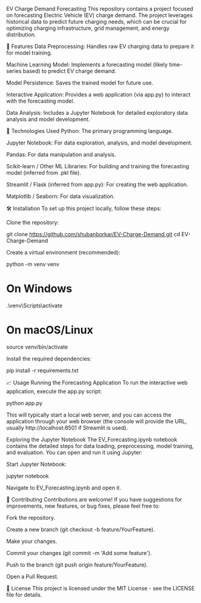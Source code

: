EV Charge Demand Forecasting
This repository contains a project focused on forecasting Electric Vehicle (EV) charge demand. The project leverages historical data to predict future charging needs, which can be crucial for optimizing charging infrastructure, grid management, and energy distribution.

🌟 Features
Data Preprocessing: Handles raw EV charging data to prepare it for model training.

Machine Learning Model: Implements a forecasting model (likely time-series based) to predict EV charge demand.

Model Persistence: Saves the trained model for future use.

Interactive Application: Provides a web application (via app.py) to interact with the forecasting model.

Data Analysis: Includes a Jupyter Notebook for detailed exploratory data analysis and model development.

🚀 Technologies Used
Python: The primary programming language.

Jupyter Notebook: For data exploration, analysis, and model development.

Pandas: For data manipulation and analysis.

Scikit-learn / Other ML Libraries: For building and training the forecasting model (inferred from .pkl file).

Streamlit / Flask (inferred from app.py): For creating the web application.

Matplotlib / Seaborn: For data visualization.

🛠️ Installation
To set up this project locally, follow these steps:

Clone the repository:

git clone https://github.com/shubanborkar/EV-Charge-Demand.git
cd EV-Charge-Demand

Create a virtual environment (recommended):

python -m venv venv
# On Windows
.\venv\Scripts\activate
# On macOS/Linux
source venv/bin/activate

Install the required dependencies:

pip install -r requirements.txt

📈 Usage
Running the Forecasting Application
To run the interactive web application, execute the app.py script:

python app.py

This will typically start a local web server, and you can access the application through your web browser (the console will provide the URL, usually http://localhost:8501 if Streamlit is used).

Exploring the Jupyter Notebook
The EV_Forecasting.ipynb notebook contains the detailed steps for data loading, preprocessing, model training, and evaluation. You can open and run it using Jupyter:

Start Jupyter Notebook:

jupyter notebook

Navigate to EV_Forecasting.ipynb and open it.

🤝 Contributing
Contributions are welcome! If you have suggestions for improvements, new features, or bug fixes, please feel free to:

Fork the repository.

Create a new branch (git checkout -b feature/YourFeature).

Make your changes.

Commit your changes (git commit -m 'Add some feature').

Push to the branch (git push origin feature/YourFeature).

Open a Pull Request.

📄 License
This project is licensed under the MIT License - see the LICENSE file for details.